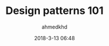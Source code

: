 ---
title: "Design patterns 101"
layout: post
date: 2018-3-13 06:48
headerImage: false
tag:
- DesignPattern
star: true
category: blog
author: ahmedkhd
description: In this blog i talk about design patterns from like a getting started tutorial to an advanced patterns you might see in many open source projects
---